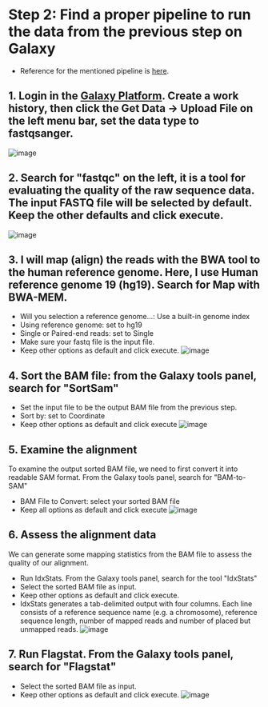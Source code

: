 # Step 2: Find a proper pipeline to run the data from the previous step on Galaxy
* Reference for the mentioned pipeline is [here](https://www.melbournebioinformatics.org.au/tutorials/tutorials/variant_calling_galaxy_1/variant_calling_galaxy_1/).
## 1. Login in the [Galaxy Platform](https://usegalaxy.org). Create a work history, then click the Get Data -> Upload File on the left menu bar, set the data type to fastqsanger.
![image](https://bco-gwu.s3.amazonaws.com/images/Screen+Shot+2019-07-31+at+15.09.33.png)

## 2. Search for "fastqc" on the left, it is a tool for evaluating the quality of the raw sequence data. The input FASTQ file will be selected by default. Keep the other defaults and click execute.
![image](https://bco-gwu.s3.amazonaws.com/images/Screen+Shot+2019-07-31+at+15.25.14.png)

## 3. I will map (align) the reads with the BWA tool to the human reference genome. Here, I use Human reference genome 19 (hg19). Search for Map with BWA-MEM.
* Will you selection a reference genome...: Use a built-in genome index
* Using reference genome: set to hg19
* Single or Paired-end reads: set to Single
* Make sure your fastq file is the input file.
* Keep other options as default and click execute.
![image](https://bco-gwu.s3.amazonaws.com/images/Screen+Shot+2019-07-31+at+15.27.05.png)

## 4. Sort the BAM file: from the Galaxy tools panel, search for "SortSam" 
* Set the input file to be the output BAM file from the previous step.
* Sort by: set to Coordinate
* Keep other options as default and click execute
![image](https://bco-gwu.s3.amazonaws.com/images/Screen+Shot+2019-07-31+at+15.50.13.png)

## 5. Examine the alignment
To examine the output sorted BAM file, we need to first convert it into readable SAM format. From the Galaxy tools panel, search for "BAM-to-SAM" 
* BAM File to Convert: select your sorted BAM file
* Keep all options as default and click execute
![image](https://bco-gwu.s3.amazonaws.com/images/Screen+Shot+2019-07-31+at+15.55.02.png)

## 6. Assess the alignment data
We can generate some mapping statistics from the BAM file to assess the quality of our alignment.
* Run IdxStats. From the Galaxy tools panel, search for the tool "IdxStats"
* Select the sorted BAM file as input.
* Keep other options as default and click execute.
* IdxStats generates a tab-delimited output with four columns. Each line consists of a reference sequence name (e.g. a chromosome), reference sequence length, number of mapped reads and number of placed but unmapped reads.
![image](https://bco-gwu.s3.amazonaws.com/images/Screen+Shot+2019-07-31+at+15.55.38.png)

## 7. Run Flagstat. From the Galaxy tools panel, search for "Flagstat"
* Select the sorted BAM file as input.
* Keep other options as default and click execute.
![image](https://bco-gwu.s3.amazonaws.com/images/Screen+Shot+2019-07-31+at+15.56.19.png)


